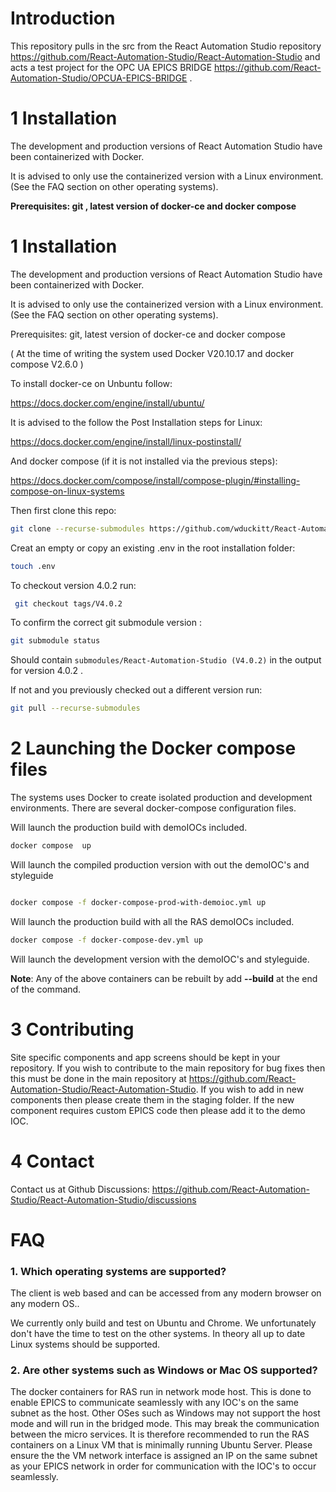 
# Introduction

This repository pulls in the src from the  React Automation Studio repository https://github.com/React-Automation-Studio/React-Automation-Studio and acts a test project for  the OPC UA EPICS BRIDGE https://github.com/React-Automation-Studio/OPCUA-EPICS-BRIDGE .


# 1 Installation
The development and production versions of React Automation Studio have been containerized with Docker.

It is advised to only use the containerized version with a Linux environment. (See the FAQ section on other operating systems).




**Prerequisites: git , latest version of docker-ce and docker compose**

# 1 Installation
The development and production versions of React Automation Studio have been containerized with Docker.

It is advised to only use the containerized version with a Linux environment. (See the FAQ section on other operating systems).


Prerequisites: git, latest version of docker-ce and docker compose 

( At the time of writing the system used Docker V20.10.17 and docker compose V2.6.0 )

To install docker-ce on Unbuntu follow:

https://docs.docker.com/engine/install/ubuntu/

It is advised to the follow the Post Installation steps for Linux:

https://docs.docker.com/engine/install/linux-postinstall/


And docker compose (if it is not installed via the previous steps):

https://docs.docker.com/compose/install/compose-plugin/#installing-compose-on-linux-systems


Then first clone this repo:
```bash
git clone --recurse-submodules https://github.com/wduckitt/React-Automation-Studio-Example-OPCUA.git
```

Creat an empty or copy an existing .env in the root installation folder:
```bash
touch .env
```


To checkout version 4.0.2 run:
```bash
 git checkout tags/V4.0.2
```



To confirm the correct git submodule version :
```bash
git submodule status
```
Should contain `submodules/React-Automation-Studio (V4.0.2)` in the output for version 4.0.2 .

If not and you previously checked out a different version run:
```bash
git pull --recurse-submodules
```
# 2 Launching the Docker compose files
The systems uses Docker to create isolated production and development environments. There are several docker-compose configuration files.




Will launch the production build with demoIOCs included.


```bash
docker compose  up
```

Will launch the compiled production version with out the demoIOC's and styleguide

```bash

docker compose -f docker-compose-prod-with-demoioc.yml up 

```
Will launch the production build with all the RAS demoIOCs included.


```bash
docker compose -f docker-compose-dev.yml up
```
Will launch the development version with the demoIOC's and styleguide.






**Note**: Any of the above containers can be rebuilt by add **--build** at the end of the command.








# 3 Contributing

Site specific components and app screens should be kept in your repository. If you wish to contribute to the main repository for bug fixes then this must be done in  the main repository at https://github.com/React-Automation-Studio/React-Automation-Studio. If you wish to add in new components then please create them in the staging folder. If the new component requires custom EPICS code then please add it to the demo IOC.

# 4 Contact

Contact us at Github Discussions: https://github.com/React-Automation-Studio/React-Automation-Studio/discussions

# FAQ

### 1.   Which operating systems are supported?

  The client is web based and can be accessed from any modern browser on any modern OS..

  We currently only build and test on Ubuntu and Chrome. We unfortunately don't have the time to test on the other systems. In theory all up to date Linux systems should be supported.

### 2.  Are other systems such as  Windows or Mac OS supported?
  
  The docker containers for RAS run in network  mode host. This is done to enable EPICS to communicate seamlessly with any IOC's on the same subnet as the host. Other OSes such as Windows may not support the host mode and will run in the bridged mode. This may break the communication between the micro services. It is therefore recommended to run the RAS containers on a Linux VM that is minimally running Ubuntu Server. Please ensure the the VM network interface is assigned an IP on the same subnet as your EPICS network in order for communication with the IOC's to occur seamlessly.
